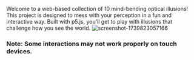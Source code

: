 Welcome to a web-based collection of 10 mind-bending optical illusions! This project is designed to mess with your perception in a fun and interactive way. Built with p5.js, you’ll get to play with illusions that challenge how you see the world.
![screenshot-1739823057166](https://github.com/user-attachments/assets/4a92febe-0eb4-44f6-9cec-c93d92514bf2)

### Note: Some interactions may not work properly on touch devices.
